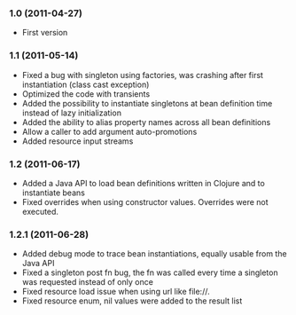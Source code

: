 ### 1.0 (2011-04-27)

* First version

### 1.1 (2011-05-14)

* Fixed a bug with singleton using factories, was crashing after first instantiation (class cast exception)
* Optimized the code with transients
* Added the possibility to instantiate singletons at bean definition time instead of lazy initialization
* Added the ability to alias property names across all bean definitions
* Allow a caller to add argument auto-promotions
* Added resource input streams

### 1.2 (2011-06-17)

* Added a Java API to load bean definitions written in Clojure and to instantiate beans
* Fixed overrides when using constructor values. Overrides were not
  executed.

### 1.2.1 (2011-06-28)

* Added debug mode to trace bean instantiations, equally usable from the Java API
* Fixed a singleton post fn bug, the fn was called every time a singleton was requested instead of only once
* Fixed resource load issue when using url like file://.
* Fixed resource enum, nil values were added to the result list



